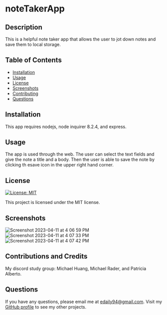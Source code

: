 # noteTakerApp

## Description
  
  This is a helpful note taker app that allows the user to jot down notes and save them to local storage.

## Table of Contents
* [Installation](#installation)
* [Usage](#usage)
* [License](#license)
* [Screenshots](#screenshots)
* [Contributing](#contributing)
* [Questions](#questions)
  
## Installation
  
  This app requires nodejs, node inquirer 8.2.4, and express.

## Usage

  The app is used through the web. The user can select the text fields and give the note a title and a body. Then the user is able to save the note by clicking th esave icon in the upper right hand corner.

## License

  [![License: MIT](https://img.shields.io/badge/License-MIT-blue.svg)](https://opensource.org/licenses/MIT)
  
  This project is licensed under the MIT license.

## Screenshots
  ![Screenshot 2023-04-11 at 4 06 59 PM](https://user-images.githubusercontent.com/126302702/231309012-9a520de5-fc48-4adf-a69d-50e78dd40f39.png)
  ![Screenshot 2023-04-11 at 4 07 33 PM](https://user-images.githubusercontent.com/126302702/231309014-a614fea9-f6d6-47cc-909b-3a747c552937.png)
  ![Screenshot 2023-04-11 at 4 07 42 PM](https://user-images.githubusercontent.com/126302702/231309015-7c4bc077-544d-4162-bb6c-c57fea08ee49.png)

## Contributions and Credits

  My discord study group: Michael Huang, Michael Rader, and Patricia Alberto.

## Questions

  If you have any questions, please email me at edaily94@gmail.com. Visit my [GitHub profile](https://github.com/ehmahdee) to see my other projects.
